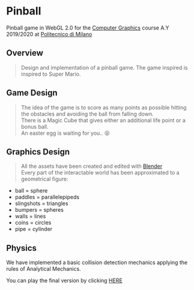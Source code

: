 # Pinball
Pinball game in WebGL 2.0 for the [Computer Graphics][computer-graphics] course A.Y 2019/2020 at [Politecnico di Milano][polimi] <br/>


## Overview
> Design and implementation of a pinball game. The game inspired is inspired to Super Mario. <br/>
## Game Design
> The idea of the game is to score as many points as possible hitting the obstacles and avoiding the ball from falling down. <br/>
There is a Magic Cube that gives either an additional life point or a bonus ball. <br/>
An easter egg is waiting for you.. :stuck_out_tongue_closed_eyes:
## Graphics Design
> All the assets have been created and edited with [Blender][blender] <br/>
Every part of the interactable world has been approximated to a geometrical figure:
- ball = sphere
- paddles = parallelepipeds
- slingshots = triangles
- bumpers = spheres
- walls = lines 
- coins = circles
- pipe = cylinder
## Physics
We have implemented a basic collision detection mechanics applying the rules of Analytical Mechanics.

You can play the final version by clicking [HERE][heroku] 







[polimi]: https://www.polimi.it/it/
[heroku]: https://flipper-cg.herokuapp.com/
[blender]: https://www.blender.org/
[computer-graphics]: https://www11.ceda.polimi.it/schedaincarico/schedaincarico/controller/scheda_pubblica/SchedaPublic.do?&evn_default=evento&c_classe=712745&polij_device_category=DESKTOP&__pj0=0&__pj1=f9d83855fa72b2fe459ac56b3d1d98d8

